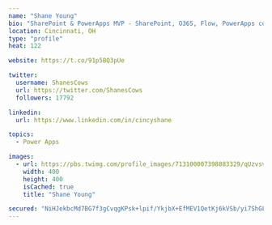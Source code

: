 ```yaml
---
name: "Shane Young"
bio: "SharePoint & PowerApps MVP - SharePoint, O365, Flow, PowerApps consulting? @PowerApps911 | Pure Snark? You found it."
location: Cincinnati, OH
type: "profile"
heat: 122

website: https://t.co/91p5BQ3pUe

twitter:
  username: ShanesCows
  url: https://twitter.com/ShanesCows
  followers: 17792

linkedin:
  url: https://www.linkedin.com/in/cincyshane

topics:
  - Power Apps

images:
  - url: https://pbs.twimg.com/profile_images/713100007398883329/qUzvsvQ3_400x400.jpg
    width: 400
    height: 400
    isCached: true
    title: "Shane Young"

secured: "NiHJekbcMd7BG7f3gCvqgKPsk+lpif/YkjbX+EfMEV1QetKj6kVSb/yi7ShGL3uoqyWPTivnRIRDqi0KrnWhi8i0wC1I6IgV+wmIyc6vqbQ05UgdiwTeMito6104jUwPycZdeczWYYDh+ZN+UGGZu/dpl7eM3LUsB6oomqnQF9oYZKCIGw8FBsy1XJs1a69fm3pvvXgfvjpvLH4nj4qXyiAVuqsR5bvEepN5X2eCFP9rDlJ7XAYpLXvStVwO01XTs0zgNCu+zh4Rpv3PgcFjyyuHnCw3KPcWEJcpJqnYhXTRjgFkZF+TZAfN2HoG2mhjstonOf2UGjuSTiMHLevt/XG6TaYPjcuSVWypogkt5J2I4XUon54IUU/XBvxIcNgRiKGrxLQSXgnahgK0fTuY9PX4bqepywijGZTzrMFZYXQ=;Td6zvSynR0HLHA+G7U+3mQ=="
---
```


